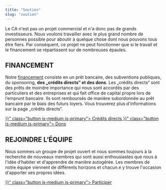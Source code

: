 ```yaml
---
title: "Soutien"
slug: "soutien"
---
```


Le CA n'est pas un projet commercial et n'a donc pas de grands investisseurs. Nous voulons travailler avec le plus grand nombre de personnes possible pour aboutir à quelque chose dont nous pouvons tous être fiers. Par conséquent, ce projet ne peut fonctionner que si le travail et le financement se répartissent sur de nombreuses épaules.

## FINANCEMENT

Notre [financement](/finanzierung) consiste en un prêt bancaire, des subventions publiques, du sponsoring, **des „crédits directs“ et des dons**. Les „crédits directs“ sont des prêts de moindre importance qui nous sont accordés par des particuliers et des entreprises et qui fait office de capital propre lors de l‘emprunt bancaire. Ils sont remboursés de manière subordonnée au prêt bancaire par le biais des futurs loyers. Vous trouverez plus d'informations sur la page „crédits directs“.

<div class="buttons is-centered">
    <a href="{{< relref "/pages/unterstuetzen/direktkredite" >}}" class="button is-medium is-primary">
        <span class="icon">
            <i class="fas fa-hand-holding-heart"></i>
        </span>
        <span>Crédits directs</span>
    </a>
    <a href="{{< relref "/pages/unterstuetzen/spenden" >}}" class="button is-medium is-primary">
        <span class="icon">
            <i class="fas fa-hand-holding-heart"></i>
        </span>
        <span>Dons</span>
    </a>
</div>

## REJOINDRE L‘ÉQUIPE

Nous sommes un groupe de projet ouvert et nous sommes toujours à la recherche de nouveaux membres qui sont aussi enthousiastes que nous à l'idée d‘habiter et d'apprendre de manière autogérée. Les membres de notre équipe viennent de différents horizons et chacun.e y trouve l'occasion d'apporter ses propres idées.

<div class="buttons is-centered">
    <a href="{{< relref "/pages/unterstuetzen/mach-mit" >}}" class="button is-medium is-primary">
        <span class="icon">
            <i class="fas fa-wrench"></i>
        </span>
        <span>Participer</span>
    </a>
</div>
